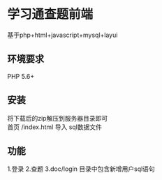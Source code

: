 # 学习通查题前端  

基于php+html+javascript+mysql+layui  

## 环境要求  

PHP 5.6+  

## 安装  

将下载后的zip解压到服务器目录即可  
首页 /index.html
导入 sql数据文件

## 功能  

1.登录
2.查题
3.doc/login 目录中包含新增用户sql语句
